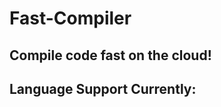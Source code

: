 # Fast-Compiler
## Compile code fast on the cloud! 

## Language Support Currently: [](http://139.59.52.61/api/getLangs)
